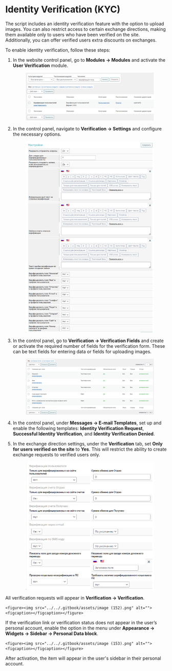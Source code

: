 # Identity Verification (KYC)

The script includes an identity verification feature with the option to upload images. You can also restrict access to certain exchange directions, making them available only to users who have been verified on the site. Additionally, you can offer verified users extra discounts on exchanges.

To enable identity verification, follow these steps:

1. In the website control panel, go to **Modules → Modules** and activate the **User Verification** module.

    <figure><img src="../../.gitbook/assets/image (965).png" alt=""><figcaption></figcaption></figure>

2. In the control panel, navigate to **Verification → Settings** and configure the necessary options.

    <figure><img src="../../.gitbook/assets/image (150).png" alt=""><figcaption></figcaption></figure>

3. In the control panel, go to **Verification → Verification Fields** and create or activate the required number of fields for the verification form. These can be text fields for entering data or fields for uploading images.

    <figure><img src="../../.gitbook/assets/image (853).png" alt=""><figcaption></figcaption></figure>

4. In the control panel, under **Messages → E-mail Templates**, set up and enable the following templates: **Identity Verification Request**, **Successful Identity Verification**, and **Identity Verification Denied**.

5. In the exchange direction settings, under the **Verification** tab, set **Only for users verified on the site** to **Yes**. This will restrict the ability to create exchange requests to verified users only.

    <figure><img src="../../.gitbook/assets/image (151).png" alt=""><figcaption></figcaption></figure>

All verification requests will appear in **Verification → Verification**.

    <figure><img src="../../.gitbook/assets/image (152).png" alt=""><figcaption></figcaption></figure>

If the verification link or verification status does not appear in the user’s personal account, enable the option in the menu under **Appearance → Widgets → Sidebar → Personal Data block**.

    <figure><img src="../../.gitbook/assets/image (153).png" alt=""><figcaption></figcaption></figure>

After activation, the item will appear in the user's sidebar in their personal account.